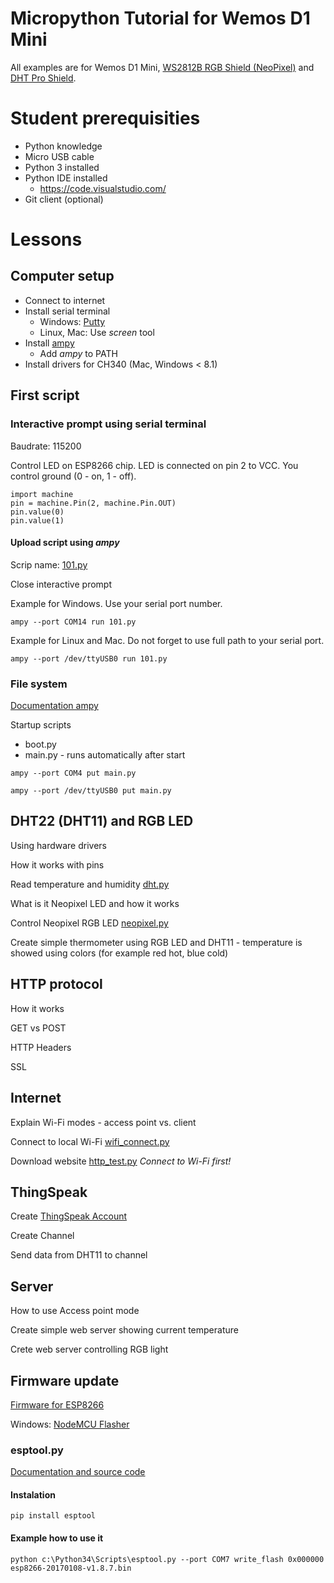 # Micropython Tutorial for Wemos D1 Mini

All examples are for Wemos D1 Mini, [WS2812B RGB Shield (NeoPixel)](https://www.wemos.cc/product/ws2812b-rgb-shield.html) and [DHT Pro Shield](https://www.wemos.cc/product/dht-pro-shield.html).

# Student prerequisities

* Python knowledge
* Micro USB cable
* Python 3 installed
* Python IDE installed
  * https://code.visualstudio.com/
* Git client (optional)

# Lessons

## Computer setup

* Connect to internet
* Install serial terminal 
  * Windows: [Putty](http://www.putty.org/)
  * Linux, Mac: Use _screen_ tool 
* Install [ampy](https://learn.adafruit.com/micropython-basics-load-files-and-run-code/overview)
  * Add _ampy_ to PATH
* Install drivers for CH340 (Mac, Windows < 8.1)

## First script

### Interactive prompt using serial terminal

Baudrate: 115200

Control LED on ESP8266 chip. LED is connected on pin 2 to VCC. You control ground (0 - on, 1 - off).

```
import machine
pin = machine.Pin(2, machine.Pin.OUT)
pin.value(0)
pin.value(1)
```

#### Upload script using _ampy_

Scrip name: [101.py](101.py)

Close interactive prompt

Example for Windows. Use your serial port number.

```
ampy --port COM14 run 101.py
```

Example for Linux and Mac. Do not forget to use full path to your serial port.

```
ampy --port /dev/ttyUSB0 run 101.py
```

### File system

[Documentation ampy](https://learn.adafruit.com/micropython-basics-load-files-and-run-code/file-operations)

Startup scripts
* boot.py
* main.py - runs automatically after start

```
ampy --port COM4 put main.py
```

```
ampy --port /dev/ttyUSB0 put main.py
```

## DHT22 (DHT11) and RGB LED

Using hardware drivers

How it works with pins

Read temperature and humidity [dht.py](dht.py)

What is it Neopixel LED and how it works

Control Neopixel RGB LED [neopixel.py](neopixel.py)

Create simple thermometer using RGB LED and DHT11 - temperature is showed using colors (for example red hot, blue cold)

## HTTP protocol

How it works

GET vs POST

HTTP Headers

SSL

## Internet

Explain Wi-Fi modes - access point vs. client

Connect to local Wi-Fi [wifi_connect.py](wifi_connect.py)

Download website [http_test.py](http_test.py) _Connect to Wi-Fi first!_

## ThingSpeak

Create [ThingSpeak Account](https://thingspeak.com/)

Create Channel

Send data from DHT11 to channel

## Server

How to use Access point mode

Create simple web server showing current temperature

Crete web server controlling RGB light

## Firmware update

[Firmware for ESP8266](http://micropython.org/download#esp8266)

Windows: [NodeMCU Flasher](https://github.com/nodemcu/nodemcu-flasher)

### esptool.py

[Documentation and source code](https://github.com/espressif/esptool)

#### Instalation

```
pip install esptool
```

#### Example how to use it

```
python c:\Python34\Scripts\esptool.py --port COM7 write_flash 0x000000 esp8266-20170108-v1.8.7.bin
```

